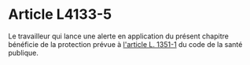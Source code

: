 # Article L4133-5

Le travailleur qui lance une alerte en application du présent chapitre bénéficie de la protection prévue à [l'article L. 1351-1][1] du code de la santé publique.

 [1]: /affichCodeArticle.do?cidTexte=LEGITEXT000006072665&idArticle=LEGIARTI000027325269&dateTexte=&categorieLien=cid